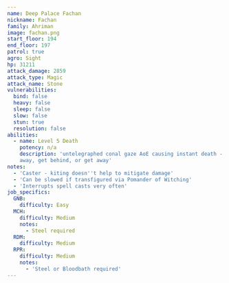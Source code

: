 ```yaml
---
name: Deep Palace Fachan
nickname: Fachan
family: Ahriman
image: fachan.png
start_floor: 194
end_floor: 197
patrol: true
agro: Sight
hp: 31211
attack_damage: 2859
attack_type: Magic
attack_name: Stone
vulnerabilities:
  bind: false
  heavy: false
  sleep: false
  slow: false
  stun: true
  resolution: false
abilities:
  - name: Level 5 Death
    potency: n/a
    description: 'untelegraphed conal gaze AoE causing instant death - look
    away, get behind, or get away'
notes:
  - 'Caster - kiting doesn''t help to mitigate damage'
  - 'Can be slowed if transfigured via Pomander of Witching'
  - 'Interrupts spell casts very often'
job_specifics:
  GNB:
    difficulty: Easy
  MCH:
    difficulty: Medium
    notes:
      - Steel required
  RDM:
    difficulty: Medium
  RPR:
    difficulty: Medium
    notes:
      - 'Steel or Bloodbath required'
---
```

